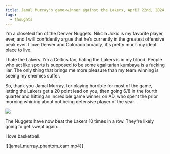 ```yaml
---
title: Jamal Murray's game-winner against the Lakers, April 22nd, 2024
tags:
  - thoughts
---
```

I'm a closeted fan of the Denver Nuggets. Nikola Jokic is my favorite player, ever, and I will confidently argue that he's currently in the greatest offensive peak ever. I love Denver and Colorado broadly, it's pretty much my ideal place to live.

I hate the Lakers. I'm a Celtics fan, hating the Lakers is in my blood. People who act like sports is supposed to be some egalitarian kumbaya is a fucking liar. The only thing that brings me more pleasure than my team winning is seeing my enemies suffer.

So, thank you Jamal Murray, for playing horrible for most of the game, letting the Lakers get a 20 point lead on you, then going 6/8 in the fourth quarter and hitting an incredible game winner on AD, who spent the prior morning whining about not being defensive player of the year. 

![](https://twitter.com/NBATV/status/1782646943589507233)

The Nuggets have now beat the Lakers 10 times in a row. They're likely going to get swept again. 

I love basketball. 

![[jamal_murray_phantom_cam.mp4]]
